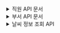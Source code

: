 <details>
<summary>직원 API 문서</summary>

## 1. GET /employee/info/{employeeId}

- **설명**: 특정 직원의 프로필 정보를 조회합니다.
- **URL**: `/employee/info/{employeeId}`
- **메소드**: GET
- **파라미터**:
    - `employeeId` (Long): 조회할 직원의 고유 식별자입니다.
- **응답**:
    - 성공: 직원 프로필 정보를 JSON 형식으로 반환합니다.
      ```json
      {
        "id": 1,
        "firstName": "John",
        "lastName": "Doe",
        "email": "john.doe@example.com",
        "phoneNumber": "123-456-7890",
        "hireDate": "2023-07-19",
        "jobId": "MANAGER",
        "salary": 50000,
        "commissionPct": 0.1,
        "managerId": 2,
        "departmentId": 3
      }
      ```
    - 실패: 해당 직원이 없는 경우 view단에서 error msg를 반환합니다.

## 2. GET /employee/history/{employeeId}

- **설명**: 특정 직원의 직무 이력을 조회합니다.
- **URL**: `/employee/history/{employeeId}`
- **메소드**: GET
- **파라미터**:
    - `employeeId` (Long): 조회할 직원의 고유 식별자입니다.
- **응답**:
    - 성공: 직무 이력 목록을 JSON 배열 형식으로 반환합니다.
      ```json
      [
        {
          "id": 1,
          "startDate": "2023-01-01",
          "endDate": "2023-06-30",
          "jobId": "MANAGER",
          "departmentId": 3
        },
        {
          "id": 2,
          "startDate": "2023-07-01",
          "endDate": null,
          "jobId": "DEVELOPER",
          "departmentId": 3
        }
      ]
      ```
    - 실패: 해당 직원의 직무 이력이 없는 경우 view단에서 error msg를 반환합니다.

## 3. PUT /employee/update

- **설명**: 특정 부서 직원들의 급여를 일괄적으로 업데이트합니다.
- **URL**: `/employee/update`
- **메소드**: PUT
- **파라미터**:
    - `departmentId` (Long): 업데이트 대상 부서의 고유 식별자입니다.
    - `percent` (int): 급여 인상률을 백분율로 표현한 값입니다.
- **응답**:
    - 성공: 부서 직원들의 급여가 업데이트됩니다.

</details>



<details>
<summary>부서 API 문서</summary>

## 1. 부서 정보 조회 API

### GET /department/info/{departmentId}

**설명**
특정 부서의 정보를 조회합니다.

**URL**
`/department/info/{departmentId}`

**메소드**
GET

**파라미터**
- `departmentId` (Long): 조회할 부서의 고유 식별자입니다.

**응답**
성공: 부서 정보를 JSON 형식으로 반환합니다.

   ```json
   {
     "id": 1,
     "name": "인사부",
     "location": "서울"
   }
   ```

- 실패: 해당 부서가 없을 경우 view단에서 error msg를 반환합니다.

</details>



<details>
   <summary>날씨 정보 조회 API</summary>

- **설명**: 특정 지역의 날씨 정보를 조회합니다.
- **URL**: `/api`
- **메소드**: GET
- **파라미터**:
    - `nx` (int): 예보지점의 X 좌표값
    - `ny` (int): 예보지점의 Y 좌표값
- **응답**:
    - 성공: 날씨 정보를 JSON 형식으로 반환합니다.
      ```json
      {
        "response": {
          "header": {
            "resultCode": "00",
            "resultMsg": "NORMAL_SERVICE"
          },
          "body": {
            "items": {
              "item": [
                {
                  "baseDate": "20230718",
                  "baseTime": "0600",
                  "category": "T1H",
                  "nx": 55,
                  "ny": 127,
                  "obsrValue": "28.2"
                },
                {
                  "baseDate": "20230718",
                  "baseTime": "0600",
                  "category": "REH",
                  "nx": 55,
                  "ny": 127,
                  "obsrValue": "60.4"
                },
                {
                  "baseDate": "20230718",
                  "baseTime": "0600",
                  "category": "UUU",
                  "nx": 55,
                  "ny": 127,
                  "obsrValue": "2.4"
                },
                {
                  "baseDate": "20230718",
                  "baseTime": "0600",
                  "category": "VVV",
                  "nx": 55,
                  "ny": 127,
                  "obsrValue": "3.2"
                }
              ]
            }
          }
        }
      }
      ```
    - 실패: API 서버가 응답하지 않을 경우, view단에서 error msg를 반환합니다.

</details>
